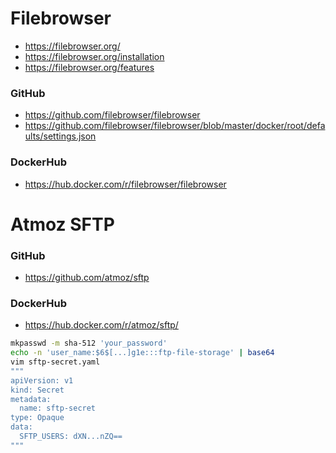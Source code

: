 # Filebrowser
- https://filebrowser.org/
- https://filebrowser.org/installation
- https://filebrowser.org/features
### GitHub
- https://github.com/filebrowser/filebrowser
- https://github.com/filebrowser/filebrowser/blob/master/docker/root/defaults/settings.json
### DockerHub
- https://hub.docker.com/r/filebrowser/filebrowser

# Atmoz SFTP

### GitHub
- https://github.com/atmoz/sftp
### DockerHub
- https://hub.docker.com/r/atmoz/sftp/

```bash
mkpasswd -m sha-512 'your_password'
echo -n 'user_name:$6$[...]g1e:::ftp-file-storage' | base64
vim sftp-secret.yaml
"""
apiVersion: v1
kind: Secret
metadata:
  name: sftp-secret
type: Opaque
data:
  SFTP_USERS: dXN...nZQ==
"""
```

